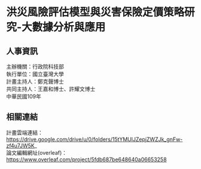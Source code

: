 # 洪災風險評估模型與災害保險定價策略研究-大數據分析與應用

## 人事資訊
主辦機關：行政院科技部 <br>
執行單位：國立臺灣大學 <br>
計畫主持人：鄭克聲博士 <br>
共同主持人：王嘉和博士、許耀文博士 <br>
中華民國109年

## 相關連結
計畫雲端連結：https://drive.google.com/drive/u/0/folders/15tYMUlJZepjZWZJk_gnFw-zf4u7JW5K_ <br>
論文編輯網址(overleaf)：https://www.overleaf.com/project/5fdb687be648640a06653258 <br>
